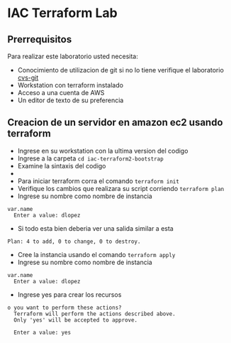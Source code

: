 # IAC Terraform Lab

## Prerrequisitos

Para realizar este laboratorio usted necesita:

- Conocimiento de utilizacion de git si no lo tiene verifique el laboratorio [cvs-git](01-cvs-git.md)
- Workstation con terraform instalado
- Acceso a una cuenta de AWS 
- Un editor de texto de su preferencia

## Creacion de un servidor en amazon ec2 usando terraform

- Ingrese en su workstation con la ultima version del codigo
- Ingrese a la carpeta `cd iac-terraform2-bootstrap`
- Examine la sintaxis del codigo
- 
- Para iniciar terraform corra el comando `terraform init`
- Verifique los cambios que realizara su script corriendo `terraform plan`
- Ingrese su nombre como nombre de instancia
```
var.name
  Enter a value: dlopez
```
- Si todo esta bien deberia ver una salida similar a esta 
```
Plan: 4 to add, 0 to change, 0 to destroy.
```
- Cree la instancia usando el comando `terraform apply` 
- Ingrese su nombre como nombre de instancia
```
var.name
  Enter a value: dlopez
```
- Ingrese yes para crear los recursos

```
o you want to perform these actions?
  Terraform will perform the actions described above.
  Only 'yes' will be accepted to approve.

  Enter a value: yes
```


